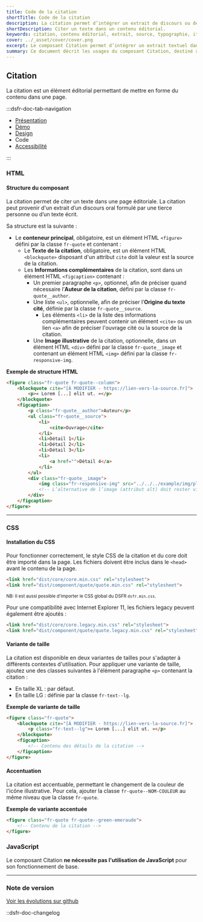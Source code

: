 ```yaml
---
title: Code de la citation
shortTitle: Code de la citation
description: La citation permet d’intégrer un extrait de discours ou de texte au sein d’un contenu éditorial, en respectant des règles précises de forme.
shortDescription: Citer un texte dans un contenu éditorial.
keywords: citation, contenu éditorial, extrait, source, typographie, italique, UX, accessibilité, design system, mise en forme
cover: ../_asset/cover/cover.png
excerpt: Le composant Citation permet d’intégrer un extrait textuel dans une page, avec des champs de détails pour ajouter des précisions sur la source. Il doit respecter une présentation typographique soignée.
summary: Ce document décrit les usages du composant Citation, destiné à intégrer des extraits de textes ou de discours dans un contenu éditorial. Il explique comment distinguer la citation des composants de mise en avant ou de mise en exergue, précise les règles typographiques à appliquer, comme l’usage de guillemets et de l’italique, et recommande d’éviter les citations trop longues pour préserver la lisibilité. Il fournit également des indications sur la structuration, l’usage des champs de détails, et les règles de propriété intellectuelle à respecter.
---
```


## Citation

La citation est un élément éditorial permettant de mettre en forme du contenu dans une page.

:::dsfr-doc-tab-navigation

- [Présentation](../index.md)
- [Démo](../demo/index.md)
- [Design](../design/index.md)
- Code
- [Accessibilité](../accessibility/index.md)

:::

### HTML

#### Structure du composant

La citation permet de citer un texte dans une page éditoriale. La citation peut provenir d'un extrait d’un discours oral formulé par une tierce personne ou d’un texte écrit.

Sa structure est la suivante :

- Le **conteneur principal**, obligatoire, est un élément HTML `<figure>` défini par la classe `fr-quote` et contenant :
  - Le **Texte de la citation**, obligatoire, est un élément HTML `<blockquote>` disposant d'un attribut `cite` doit la valeur est la source de la citation.
  - Les **Informations complémentaires** de la citation, sont dans un élément HTML `<figcaption>` contenant :
    - Un premier paragraphe `<p>`, optionnel, afin de préciser quand nécessaire l’**Auteur de la citation**, défini par la classe `fr-quote__author`.
    - Une liste `<ul>`, optionnelle, afin de préciser l’**Origine du texte cité**, définie par la classe `fr-quote__source`.
      - Les éléments `<li>` de la liste des informations complémentaires peuvent contenir un élément `<cite>` ou un lien `<a>` afin de préciser l'ouvrage cité ou la source de la citation.
    - Une **Image illustrative** de la citation, optionnelle, dans un élément HTML `<div>` défini par la classe `fr-quote__image` et contenant un élément HTML `<img>` défini par la classe `fr-responsive-img`.

**Exemple de structure HTML**

```HTML
<figure class="fr-quote fr-quote--column">
    <blockquote cite="[À MODIFIER - https://lien-vers-la-source.fr]">
        <p>« Lorem [...] elit ut. »</p>
    </blockquote>
    <figcaption>
        <p class="fr-quote__author">Auteur</p>
        <ul class="fr-quote__source">
            <li>
                <cite>Ouvrage</cite>
            </li>
            <li>Détail 1</li>
            <li>Détail 2</li>
            <li>Détail 3</li>
            <li>
                <a href="">Détail 4</a>
            </li>
        </ul>
        <div class="fr-quote__image">
            <img class="fr-responsive-img" src="../../../example/img/placeholder.1x1.png" alt="" />
            <!-- L’alternative de l’image (attribut alt) doit rester vide car l’image est illustrative et ne doit pas être restituée aux technologies d’assistance -->
        </div>
    </figcaption>
</figure>
```

---

### CSS

#### Installation du CSS

Pour fonctionner correctement, le style CSS de la citation et du core doit être importé dans la page. Les fichiers doivent être inclus dans le `<head>` avant le contenu de la page.

```HTML
<link href="dist/core/core.min.css" rel="stylesheet">
<link href="dist/component/quote/quote.min.css" rel="stylesheet">
```

<small>NB: Il est aussi possible d'importer le CSS global du DSFR `dsfr.min.css`.</small>

Pour une compatibilité avec Internet Explorer 11, les fichiers legacy peuvent également être ajoutés :

```HTML
<link href="dist/core/core.legacy.min.css" rel="stylesheet">
<link href="dist/component/quote/quote.legacy.min.css" rel="stylesheet">
```

#### Variante de taille

La citation est disponible en deux variantes de tailles pour s'adapter à différents contextes d'utilisation.
Pour appliquer une variante de taille, ajoutez une des classes suivantes à l'élément paragraphe `<p>` contenant la citation :

- En taille XL : par défaut.
- En taille LG : définie par la classe `fr-text--lg`.

**Exemple de variante de taille**

```HTML
<figure class="fr-quote">
    <blockquote cite="[À MODIFIER - https://lien-vers-la-source.fr]">
        <p class="fr-text--lg">« Lorem [...] elit ut. »</p>
    </blockquote>
    <figcaption>
        <!-- Contenu des détails de la citation -->
    </figcaption>
</figure>
```

#### Accentuation

La citation est accentuable, permettant le changement de la couleur de l'icône illustrative. Pour cela, ajouter la classe `fr-quote--NOM-COULEUR` au même niveau que la classe `fr-quote`.

**Exemple de variante accentuée**

```HTML
<figure class="fr-quote fr-quote--green-emeraude">
    <!-- Contenu de la citation -->
</figure>
```

### JavaScript

Le composant Citation **ne nécessite pas l'utilisation de JavaScript** pour son fonctionnement de base.

---

### Note de version

[Voir les évolutions sur github](https://github.com/GouvernementFR/dsfr/pulls?q=is%3Apr+is%3Aclosed+is%3Amerged+quote+)

::dsfr-doc-changelog
